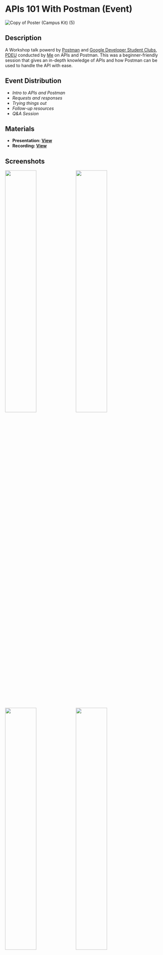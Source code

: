 # APIs 101 With Postman (Event)
![Copy of Poster (Campus Kit) (5)](https://user-images.githubusercontent.com/59785863/136893050-1dbc67c8-cdf9-41a8-84ff-2834e4bcb09c.png)

## Description
A Workshop talk powerd by <a href="https://www.postman.com/">Postman</a> and <a href="https://gdsc.community.dev/pandit-deendayal-energy-university-gandhinagar/">Google Developer Student Clubs, PDEU</a> conducted by <a href="https://github.com/jaypatel31">Me</a> on APIs and Postman. This was a beginner-friendly session that gives an in-depth knowledge of APIs and how Postman can be used to handle the API with ease.

## Event Distribution
 - _Intro to APIs and Postman_
 - _Requests and responses_
 - _Trying things out_
 - _Follow-up resources_
 - _Q&A Session_
  
## Materials
- **Presentation: <a href="https://docs.google.com/presentation/d/1p4fw8j_mpczFW7V3xa0YThFrulyNq697/edit?usp=sharing&ouid=108493391751252568417&rtpof=true&sd=true">View</a>**
- **Recording: <a href="https://pdpuacin-my.sharepoint.com/:v:/g/personal/jay_gict19_pdpu_ac_in/Edh5uVdxvm9IsHO-K6ZLEhoB12wZU94CM3sETlkfKVYCIw?e=hDnBNh">View</a>**

## Screenshots
<div>
<img src="https://user-images.githubusercontent.com/59785863/136898547-61954956-5c32-4809-878d-1ecbcd4d145b.jpg" width="45%"/>
<img src="https://user-images.githubusercontent.com/59785863/136898568-405637c6-6922-431d-90b0-1f1dac15e44e.jpg" width="45%"/>
<img src="https://user-images.githubusercontent.com/59785863/136898560-fee71331-aff8-41f9-a473-60f6c5370f66.png" width="45%"/>
<img src="https://user-images.githubusercontent.com/59785863/136898574-3b0ad97a-4533-48db-b679-1dd033fc0733.png" width="45%"/>
</div>

